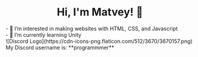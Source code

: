 <h1 align="center">Hi, I'm Matvey! 👋</h1>
- 👀 I’m interested in making websites with HTML, CSS, and Javascript<br>
- 🌱 I’m currently learning Unity<br>
![Discord Logo](https://cdn-icons-png.flaticon.com/512/3670/3670157.png) My Discord username is: **programmmer**
